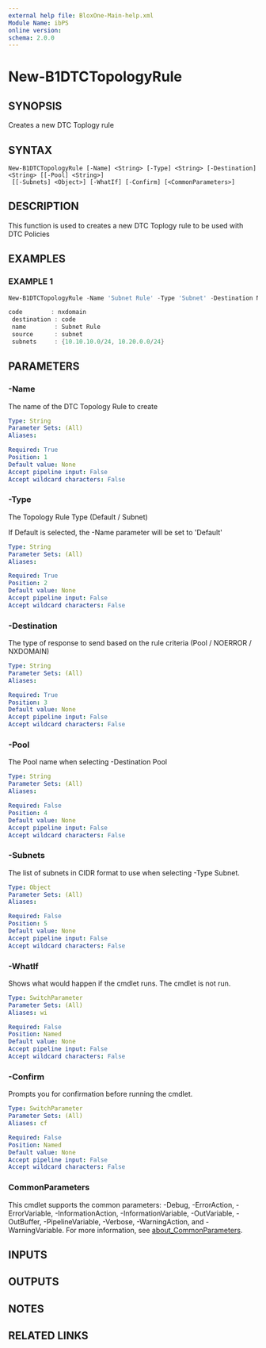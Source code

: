 ```yaml
---
external help file: BloxOne-Main-help.xml
Module Name: ibPS
online version:
schema: 2.0.0
---
```


# New-B1DTCTopologyRule

## SYNOPSIS
Creates a new DTC Toplogy rule

## SYNTAX

```
New-B1DTCTopologyRule [-Name] <String> [-Type] <String> [-Destination] <String> [[-Pool] <String>]
 [[-Subnets] <Object>] [-WhatIf] [-Confirm] [<CommonParameters>]
```

## DESCRIPTION
This function is used to creates a new DTC Toplogy rule to be used with DTC Policies

## EXAMPLES

### EXAMPLE 1
```powershell
New-B1DTCTopologyRule -Name 'Subnet Rule' -Type 'Subnet' -Destination NXDOMAIN -Subnets '10.10.10.0/24','10.20.0.0/24'

code        : nxdomain
 destination : code
 name        : Subnet Rule
 source      : subnet
 subnets     : {10.10.10.0/24, 10.20.0.0/24}
```

## PARAMETERS

### -Name
The name of the DTC Topology Rule to create

```yaml
Type: String
Parameter Sets: (All)
Aliases:

Required: True
Position: 1
Default value: None
Accept pipeline input: False
Accept wildcard characters: False
```

### -Type
The Topology Rule Type (Default / Subnet)

If Default is selected, the -Name parameter will be set to 'Default'

```yaml
Type: String
Parameter Sets: (All)
Aliases:

Required: True
Position: 2
Default value: None
Accept pipeline input: False
Accept wildcard characters: False
```

### -Destination
The type of response to send based on the rule criteria (Pool / NOERROR / NXDOMAIN)

```yaml
Type: String
Parameter Sets: (All)
Aliases:

Required: True
Position: 3
Default value: None
Accept pipeline input: False
Accept wildcard characters: False
```

### -Pool
The Pool name when selecting -Destination Pool

```yaml
Type: String
Parameter Sets: (All)
Aliases:

Required: False
Position: 4
Default value: None
Accept pipeline input: False
Accept wildcard characters: False
```

### -Subnets
The list of subnets in CIDR format to use when selecting -Type Subnet.

```yaml
Type: Object
Parameter Sets: (All)
Aliases:

Required: False
Position: 5
Default value: None
Accept pipeline input: False
Accept wildcard characters: False
```

### -WhatIf
Shows what would happen if the cmdlet runs.
The cmdlet is not run.

```yaml
Type: SwitchParameter
Parameter Sets: (All)
Aliases: wi

Required: False
Position: Named
Default value: None
Accept pipeline input: False
Accept wildcard characters: False
```

### -Confirm
Prompts you for confirmation before running the cmdlet.

```yaml
Type: SwitchParameter
Parameter Sets: (All)
Aliases: cf

Required: False
Position: Named
Default value: None
Accept pipeline input: False
Accept wildcard characters: False
```

### CommonParameters
This cmdlet supports the common parameters: -Debug, -ErrorAction, -ErrorVariable, -InformationAction, -InformationVariable, -OutVariable, -OutBuffer, -PipelineVariable, -Verbose, -WarningAction, and -WarningVariable. For more information, see [about_CommonParameters](http://go.microsoft.com/fwlink/?LinkID=113216).

## INPUTS

## OUTPUTS

## NOTES

## RELATED LINKS
